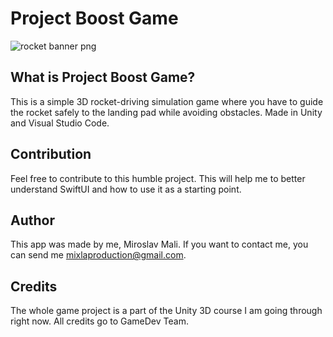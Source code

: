 # Project Boost Game

![rocket banner png](https://user-images.githubusercontent.com/68731924/134362554-009a8d13-4096-4315-941b-14b43909650f.png)

## What is Project Boost Game?

This is a simple 3D rocket-driving simulation game where you have to guide the rocket safely to the landing pad while avoiding obstacles.
Made in Unity and Visual Studio Code.

## Contribution

Feel free to contribute to this humble project. This will help me to better understand SwiftUI and how to use it as a starting point.

## Author

This app was made by me, Miroslav Mali. If you want to contact me, you can send me mixlaproduction@gmail.com.

## Credits

The whole game project is a part of the Unity 3D course I am going through right now. 
All credits go to GameDev Team.

